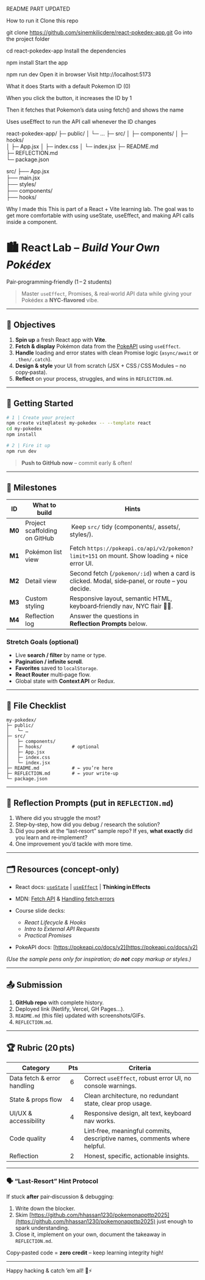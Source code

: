 README PART UPDATED

How to run it
Clone this repo

git clone https://github.com/sinemkilicdere/react-pokedex-app.git
Go into the project folder

cd react-pokedex-app
Install the dependencies

npm install
Start the app

npm run dev
Open it in browser
Visit http://localhost:5173


What it does
Starts with a default Pokemon ID (0)

When you click the button, it increases the ID by 1

Then it fetches that Pokemon’s data using fetch() and shows the name

Uses useEffect to run the API call whenever the ID changes

react-pokedex-app/
├─ public/
│   └─ …
├─ src/
│   ├─ components/
│   ├─ hooks/         
│   ├─ App.jsx
│   ├─ index.css
│   └─ index.jsx
├─ README.md           
├─ REFLECTION.md       
└─ package.json


src/
├── App.jsx          
├── main.jsx      
├── styles/          
├── components/      
├── hooks/          

Why I made this
This is part of a React + Vite learning lab. The goal was to get more comfortable with using useState, useEffect, and making API calls inside a component.




# 🏙️ React Lab – *Build Your Own Pokédex*  

Pair‑programming‑friendly (1 – 2 students)  
> Master `useEffect`, Promises, & real‑world API data while giving your Pokédex a **NYC‑flavored** vibe.

---

## 📌 Objectives
1. **Spin up** a fresh React app with **Vite**.  
2. **Fetch & display** Pokémon data from the [PokeAPI](https://pokeapi.co/) using `useEffect`.  
3. **Handle** loading and error states with clean Promise logic (`async/await` or `.then/.catch`).  
4. **Design & style** your UI from scratch (JSX + CSS / CSS Modules – no copy‑pasta).  
5. **Reflect** on your process, struggles, and wins in `REFLECTION.md`.

---

## 🔧 Getting Started

```bash
# 1 | Create your project
npm create vite@latest my-pokedex -- --template react
cd my-pokedex
npm install

# 2 | Fire it up
npm run dev
````

> **Push to GitHub now** – commit early & often!

---

## 🚦 Milestones

| ID     | What to build                 | Hints                                                                                           |
| ------ | ----------------------------- | ----------------------------------------------------------------------------------------------- |
| **M0** | Project scaffolding on GitHub |  Keep `src/` tidy (components/, assets/, styles/).                                              |
| **M1** | Pokémon list view             | Fetch `https://pokeapi.co/api/v2/pokemon?limit=151` on mount. Show loading + nice error UI.     |
| **M2** | Detail view                   | Second fetch (`/pokemon/:id`) when a card is clicked. Modal, side‑panel, or route – you decide. |
| **M3** | Custom styling                | Responsive layout, semantic HTML, keyboard‑friendly nav, NYC flair 🍕🗽.                        |
| **M4** | Reflection log                | Answer the questions in **Reflection Prompts** below.                                           |

### Stretch Goals (optional)

* Live **search / filter** by name or type.
* **Pagination / infinite scroll**.
* **Favorites** saved to `localStorage`.
* **React Router** multi‑page flow.
* Global state with **Context API** or Redux.

---

## 📁 File Checklist

```
my-pokedex/
├─ public/
│   └─ …
├─ src/
│   ├─ components/
│   ├─ hooks/           # optional
│   ├─ App.jsx
│   ├─ index.css
│   └─ index.jsx
├─ README.md            # ← you’re here
├─ REFLECTION.md        # ← your write‑up
└─ package.json
```

---

## 📝 Reflection Prompts (put in `REFLECTION.md`)

1. Where did you struggle the most?
2. Step‑by‑step, how did you debug / research the solution?
3. Did you peek at the “last‑resort” sample repo? If yes, **what exactly** did you learn and re‑implement?
4. One improvement you’d tackle with more time.

---

## 🗂 Resources (concept‑only)

* React docs: [`useState`](https://react.dev/reference/react/useState) | [`useEffect`](https://react.dev/reference/react/useEffect) | **Thinking in Effects**
* MDN: [Fetch API](https://developer.mozilla.org/en-US/docs/Web/API/Fetch_API) & [Handling fetch errors](https://developer.mozilla.org/en-US/docs/Web/API/Fetch_API/Using_Fetch#errors)
* Course slide decks:

  * *React Lifecycle & Hooks*
  * *Intro to External API Requests*
  * *Practical Promises*
* PokeAPI docs: [https://pokeapi.co/docs/v2](https://pokeapi.co/docs/v2)

*(Use the sample pens only for inspiration; do **not** copy markup or styles.)*

---

## 📤 Submission

1. **GitHub repo** with complete history.
2. Deployed link (Netlify, Vercel, GH Pages…).
3. `README.md` (this file) updated with screenshots/GIFs.
4. `REFLECTION.md`.

---

## 🏆 Rubric (20 pts)

| Category                    | Pts | Criteria                                                                  |
| --------------------------- | --- | ------------------------------------------------------------------------- |
| Data fetch & error handling |  6  | Correct `useEffect`, robust error UI, no console warnings.                |
| State & props flow          |  4  | Clean architecture, no redundant state, clear prop usage.                 |
| UI/UX & accessibility       |  4  | Responsive design, alt text, keyboard nav works.                          |
| Code quality                |  4  | Lint‑free, meaningful commits, descriptive names, comments where helpful. |
| Reflection                  |  2  | Honest, specific, actionable insights.                                    |

---

### 🗣 “Last‑Resort” Hint Protocol

If stuck **after** pair‑discussion & debugging:

1. Write down the blocker.
2. Skim [https://github.com/hhassan1230/pokemonappttp2025](https://github.com/hhassan1230/pokemonappttp2025) just enough to spark understanding.
3. Close it, implement on your own, document the takeaway in `REFLECTION.md`.

Copy‑pasted code = **zero credit** – keep learning integrity high!

---

Happy hacking & catch ’em all! 🗽⚡️
